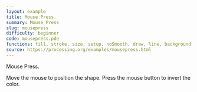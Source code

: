 ```yaml
---
layout: example
title: Mouse Press.
summary: Mouse Press
slug: mousepress
difficulty: beginner
code: mousepress.pde
functions: fill, stroke, size, setup, noSmooth, draw, line, background
source: https://processing.org/examples/mousepress.html
---
```


Mouse Press. 

 Move the mouse to position the shape. Press the mouse button to invert the color.
